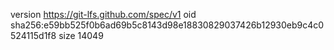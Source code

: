 version https://git-lfs.github.com/spec/v1
oid sha256:e59bb525f0b6ad69b5c8143d98e18830829037426b12930eb9c4c0524115d1f8
size 14049
